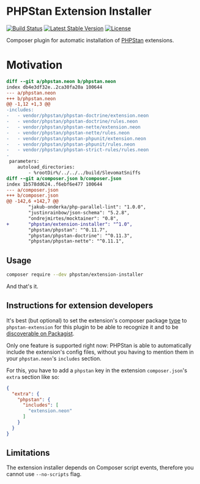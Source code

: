 # PHPStan Extension Installer

[![Build Status](https://travis-ci.com/phpstan/extension-installer.svg?branch=master)](https://travis-ci.com/phpstan/extension-installer)
[![Latest Stable Version](https://poser.pugx.org/phpstan/extension-installer/v/stable)](https://packagist.org/packages/phpstan/extension-installer)
[![License](https://poser.pugx.org/phpstan/extension-installer/license)](https://packagist.org/packages/phpstan/extension-installer)

Composer plugin for automatic installation of [PHPStan](https://phpstan.org/) extensions.

# Motivation

```diff
diff --git a/phpstan.neon b/phpstan.neon
index db4e3df32e..2ca30fa20a 100644
--- a/phpstan.neon
+++ b/phpstan.neon
@@ -1,12 +1,3 @@
-includes:
-	- vendor/phpstan/phpstan-doctrine/extension.neon
-	- vendor/phpstan/phpstan-doctrine/rules.neon
-	- vendor/phpstan/phpstan-nette/extension.neon
-	- vendor/phpstan/phpstan-nette/rules.neon
-	- vendor/phpstan/phpstan-phpunit/extension.neon
-	- vendor/phpstan/phpstan-phpunit/rules.neon
-	- vendor/phpstan/phpstan-strict-rules/rules.neon
-
 parameters:
 	autoload_directories:
 		- %rootDir%/../../../build/SlevomatSniffs
diff --git a/composer.json b/composer.json
index 1b578dd624..f6ebf6e477 100644
--- a/composer.json
+++ b/composer.json
@@ -142,6 +142,7 @@
 		"jakub-onderka/php-parallel-lint": "1.0.0",
 		"justinrainbow/json-schema": "5.2.8",
 		"ondrejmirtes/mocktainer": "0.8",
+		"phpstan/extension-installer": "^1.0",
 		"phpstan/phpstan": "^0.11.7",
 		"phpstan/phpstan-doctrine": "^0.11.3",
 		"phpstan/phpstan-nette": "^0.11.1",
```

## Usage

```bash
composer require --dev phpstan/extension-installer
```

And that's it.

## Instructions for extension developers

It's best (but optional) to set the extension's composer package [type](https://getcomposer.org/doc/04-schema.md#type) to `phpstan-extension` for this plugin to be able to recognize it and to be [discoverable on Packagist](https://packagist.org/explore/?type=phpstan-extension).

Only one feature is supported right now: PHPStan is able to automatically include the extension's config files, without you having to mention them in your `phpstan.neon`'s `includes` section.

For this, you have to add a `phpstan` key in the extension `composer.json`'s `extra` section like so:

```json
{
  "extra": {
    "phpstan": {
      "includes": [
        "extension.neon"
      ]
    }
  }
}
```

## Limitations

The extension installer depends on Composer script events, therefore you cannot use `--no-scripts` flag.

